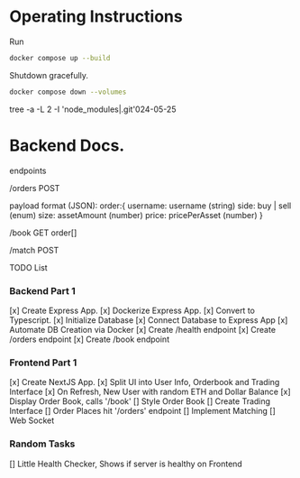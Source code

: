 # Operating Instructions

Run

```bash
docker compose up --build
```

Shutdown gracefully.

```bash
docker compose down --volumes
```

tree -a -L 2 -I 'node_modules|.git'024-05-25

# Backend Docs.

endpoints

/orders
POST

payload format (JSON):
order:{
username: username (string)
side: buy | sell (enum)
size: assetAmount (number)
price: pricePerAsset (number)
}

/book
GET
order[]

/match
POST

TODO List

### Backend Part 1

[x] Create Express App.
[x] Dockerize Express App.
[x] Convert to Typescript.
[x] Initialize Database
[x] Connect Database to Express App
[x] Automate DB Creation via Docker
[x] Create /health endpoint
[x] Create /orders endpoint
[x] Create /book endpoint

### Frontend Part 1

[x] Create NextJS App.
[x] Split UI into User Info, Orderbook and Trading Interface
[x] On Refresh, New User with random ETH and Dollar Balance
[x] Display Order Book, calls '/book'
[] Style Order Book
[] Create Trading Interface
[] Order Places hit '/orders' endpoint
[] Implement Matching
[] Web Socket

### Random Tasks

[] Little Health Checker, Shows if server is healthy on Frontend
